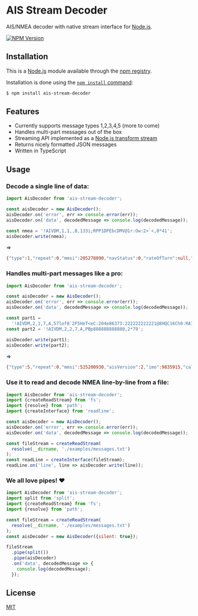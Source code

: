 # AIS Stream Decoder

AIS/NMEA decoder with native stream interface for [Node.js](http://nodejs.org).

[![NPM Version][npm-image]][npm-url]

## Installation

This is a [Node.js](https://nodejs.org/en/) module available through the [npm registry](https://www.npmjs.com/).

Installation is done using the [`npm install` command](https://docs.npmjs.com/getting-started/installing-npm-packages-locally):

```bash
$ npm install ais-stream-decoder
```

## Features

- Currently supports message types 1,2,3,4,5 (more to come)
- Handles multi-part messages out of the box
- Streaming API implemented as a [Node.js transform stream](https://nodejs.org/docs/latest/api/stream.html#stream_duplex_and_transform_streams)
- Returns nicely formatted JSON messages
- Written in TypeScript

## Usage

### Decode a single line of data:

```js
import AisDecoder from 'ais-stream-decoder';

const aisDecoder = new AisDecoder();
aisDecoder.on('error', err => console.error(err));
aisDecoder.on('data', decodedMessage => console.log(decodedMessage));

const nmea = '!AIVDM,1,1,,B,133i;RPP1DPEbcDMV@1r:Ow:2>`<,0*41';
aisDecoder.write(nmea);
```

=>

```bash
{"type":1,"repeat":0,"mmsi":205278090,"navStatus":0,"rateOfTurn":null,"speedOverGround":8.4,"accuracy":true,"lon":4.73319,"lat":51.725665,"courseOverGround":260.1,"heading":null,"utcSecond":37,"maneuver":0,"raim":true,"radio":59916}
```

### Handles multi-part messages like a pro:

```js
import AisDecoder from 'ais-stream-decoder';

const aisDecoder = new AisDecoder();
aisDecoder.on('error', err => console.error(err));
aisDecoder.on('data', decodedMessage => console.log(decodedMessage));

const part1 =
  '!AIVDM,2,1,7,A,57lof8`2F5HeT<eC:204e86373:222222222221@8HQC16Ch0:RA7kAD,0*28';
const part2 = '!AIVDM,2,2,7,A,PBp888888888880,2*79';

aisDecoder.write(part1);
aisDecoder.write(part2);
```

=>

```bash
{"type":5,"repeat":0,"mmsi":525200930,"aisVersion":2,"imo":9835915,"callsign":"YCKT2","name":"AKRA 102","typeAndCargo":80,"dimBow":67,"dimStern":33,"dimPort":19,"dimStarboard":1,"epfd":1,"etaMonth":9,"etaDay":7,"etaHour":16,"etaMinute":0,"draught":4.2,"destination":"MERAK            @@@","dte":false}
```

### Use it to read and decode NMEA line-by-line from a file:

```js
import AisDecoder from 'ais-stream-decoder';
import {createReadStream} from 'fs';
import {resolve} from 'path';
import {createInterface} from 'readline';

const aisDecoder = new AisDecoder();
aisDecoder.on('error', err => console.error(err));
aisDecoder.on('data', decodedMessage => console.log(decodedMessage));

const fileStream = createReadStream(
  resolve(__dirname, './examples/messages.txt')
);
const readLine = createInterface(fileStream);
readLine.on('line', line => aisDecoder.write(line));
```

### We all love pipes! ❤

```js
import AisDecoder from 'ais-stream-decoder';
import split from 'split';
import {createReadStream} from 'fs';
import {resolve} from 'path';

const fileStream = createReadStream(
  resolve(__dirname, './examples/messages.txt')
);
const aisDecoder = new AisDecoder({silent: true});

fileStream
  .pipe(split())
  .pipe(aisDecoder)
  .on('data', decodedMessage => {
    console.log(decodedMessage);
  });
```

## License

[MIT](https://github.com/mjaros/ais-decoder/blob/HEAD/LICENSE)

[npm-image]: https://img.shields.io/npm/v/ais-stream-decoder.svg
[npm-url]: https://npmjs.org/package/ais-stream-decoder
